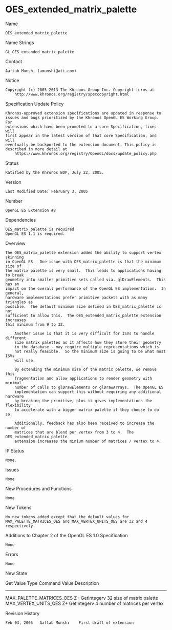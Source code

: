 # OES_extended_matrix_palette

Name

    OES_extended_matrix_palette

Name Strings

    GL_OES_extended_matrix_palette

Contact

    Aaftab Munshi (amunshi@ati.com)

Notice

    Copyright (c) 2005-2013 The Khronos Group Inc. Copyright terms at
        http://www.khronos.org/registry/speccopyright.html

Specification Update Policy

    Khronos-approved extension specifications are updated in response to
    issues and bugs prioritized by the Khronos OpenGL ES Working Group. For
    extensions which have been promoted to a core Specification, fixes will
    first appear in the latest version of that core Specification, and will
    eventually be backported to the extension document. This policy is
    described in more detail at
        https://www.khronos.org/registry/OpenGL/docs/update_policy.php

Status

    Ratified by the Khronos BOP, July 22, 2005.

Version

    Last Modified Date: February 3, 2005

Number

    OpenGL ES Extension #8

Dependencies

    OES_matrix_palette is required
    OpenGL ES 1.1 is required.

Overview

    The OES_matrix_palette extension added the ability to support vertex skinning 
    in OpenGL ES.  One issue with OES_matrix_palette is that the minimum size of 
    the matrix palette is very small.  This leads to applications having to break 
    geometry into smaller primitive sets called via. glDrawElements.  This has an 
    impact on the overall performance of the OpenGL ES implementation.  In general, 
    hardware implementations prefer primitive packets with as many triangles as 
    possible.  The default minimum size defined in OES_matrix_palette is not 
    sufficient to allow this.  The OES_extended_matrix_palette extension increases 
    this minimum from 9 to 32.  

        Another issue is that it is very difficult for ISVs to handle different 
        size matrix palettes as it affects how they store their geometry 
        in the database - may require multiple representations which is
        not really feasible.  So the minimum size is going to be what most ISVs
        will use.

        By extending the minimum size of the matrix palette, we remove this
        fragmentation and allow applications to render geometry with minimal
        number of calls to glDrawElements or glDrawArrays.  The OpenGL ES
        implementation can support this without requiring any additional hardware
        by breaking the primitive, plus it gives implementations the flexibility
        to accelerate with a bigger matrix palette if they choose to do so.

        Additionally, feedback has also been received to increase the number of
        matrices that are blend per vertex from 3 to 4.  The OES_extended_matrix_palette
        extension increases the minium number of matrices / vertex to 4.
    
IP Status

    None. 

Issues

    None

New Procedures and Functions

    None

New Tokens

    No new tokens added except that the default values for
    MAX_PALETTE_MATRICES_OES and MAX_VERTEX_UNITS_OES are 32 and 4 respectively.

Additions to Chapter 2 of the OpenGL ES 1.0 Specification

    None

Errors

    None

New State

Get Value                   Type  Command      Value    Description 
---------                   ----  -------      -------  -----------

MAX_PALETTE_MATRICES_OES    Z+    GetIntegerv  32       size of matrix palette
MAX_VERTEX_UNITS_OES        Z+    GetIntegerv  4        number of matrices per vertex

Revision History

    Feb 03, 2005   Aaftab Munshi    First draft of extension
